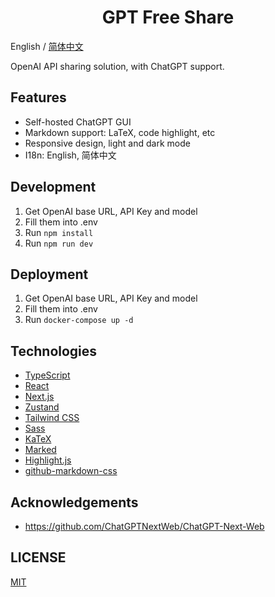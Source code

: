 <h1 align="center">GPT Free Share</h1>

English / [简体中文](./README_CN.md)

OpenAI API sharing solution, with ChatGPT support.

## Features

- Self-hosted ChatGPT GUI
- Markdown support: LaTeX, code highlight, etc
- Responsive design, light and dark mode
- I18n: English, 简体中文

## Development

1. Get OpenAI base URL, API Key and model
2. Fill them into .env
3. Run `npm install`
4. Run `npm run dev`

## Deployment

1. Get OpenAI base URL, API Key and model
2. Fill them into .env
3. Run `docker-compose up -d`

## Technologies

- [TypeScript](https://www.typescriptlang.org/)
- [React](https://react.dev/)
- [Next.js](https://nextjs.org/)
- [Zustand](https://github.com/pmndrs/zustand)
- [Tailwind CSS](https://tailwindcss.com/)
- [Sass](https://sass-lang.com/)
- [KaTeX](https://katex.org/)
- [Marked](https://marked.js.org/)
- [Highlight.js](https://highlightjs.org/)
- [github-markdown-css](https://github.com/sindresorhus/github-markdown-css)

## Acknowledgements

- https://github.com/ChatGPTNextWeb/ChatGPT-Next-Web

## LICENSE

[MIT](https://opensource.org/license/mit/)

